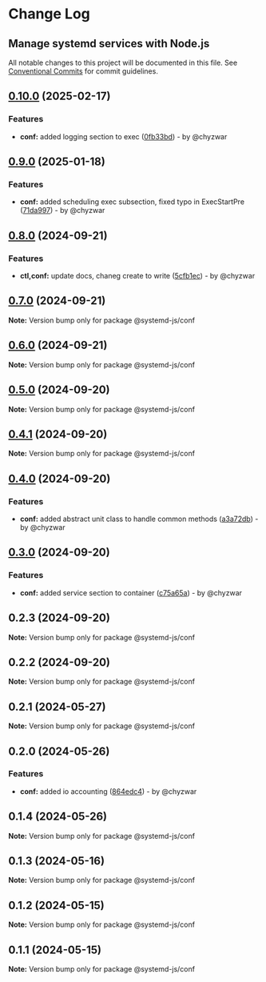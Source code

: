 # Change Log
## Manage systemd services with Node.js

All notable changes to this project will be documented in this file.
See [Conventional Commits](https://conventionalcommits.org) for commit guidelines.

## [0.10.0](https://github.com/systemd-js/systemd/compare/v0.9.0...v0.10.0) (2025-02-17)

### Features

* **conf:** added logging section to exec ([0fb33bd](https://github.com/systemd-js/systemd/commit/0fb33bdacc238878bc06a3d7235e28d4ec1e5083)) - by @chyzwar

## [0.9.0](https://github.com/systemd-js/systemd/compare/v0.8.0...v0.9.0) (2025-01-18)

### Features

* **conf:** added scheduling exec subsection, fixed typo in ExecStartPre ([71da997](https://github.com/systemd-js/systemd/commit/71da9974c23c1179a94499b6a033fda4ddbea318)) - by @chyzwar

## [0.8.0](https://github.com/systemd-js/systemd/compare/v0.7.1...v0.8.0) (2024-09-21)

### Features

* **ctl,conf:** update docs, chaneg create to write ([5cfb1ec](https://github.com/systemd-js/systemd/commit/5cfb1ec46f88cc390ef53f4a9aa4445e8dd4593a)) - by @chyzwar

## [0.7.0](https://github.com/systemd-js/systemd/compare/v0.6.1...v0.7.0) (2024-09-21)

**Note:** Version bump only for package @systemd-js/conf

## [0.6.0](https://github.com/systemd-js/systemd/compare/v0.5.0...v0.6.0) (2024-09-21)

**Note:** Version bump only for package @systemd-js/conf

## [0.5.0](https://github.com/systemd-js/systemd/compare/v0.4.1...v0.5.0) (2024-09-20)

**Note:** Version bump only for package @systemd-js/conf

## [0.4.1](https://github.com/systemd-js/systemd/compare/v0.4.0...v0.4.1) (2024-09-20)

**Note:** Version bump only for package @systemd-js/conf

## [0.4.0](https://github.com/systemd-js/systemd/compare/v0.3.0...v0.4.0) (2024-09-20)

### Features

* **conf:** added abstract unit class to handle common methods ([a3a72db](https://github.com/systemd-js/systemd/commit/a3a72db135776ed6124447cf65b8752d06562af7)) - by @chyzwar

## [0.3.0](https://github.com/systemd-js/systemd/compare/v0.2.3...v0.3.0) (2024-09-20)

### Features

* **conf:** added service section to container ([c75a65a](https://github.com/systemd-js/systemd/commit/c75a65a1cc92e6eceb0af868e5281283a26b3c06)) - by @chyzwar

## 0.2.3 (2024-09-20)

**Note:** Version bump only for package @systemd-js/conf

## 0.2.2 (2024-09-20)

**Note:** Version bump only for package @systemd-js/conf

## 0.2.1 (2024-05-27)

**Note:** Version bump only for package @systemd-js/conf

## 0.2.0 (2024-05-26)

### Features

* **conf:** added io accounting ([864edc4](https://github.com/chyzwar/systemd/commit/864edc416f5afe3cdeb29475d0e31a90f54d8aec)) - by @chyzwar

## 0.1.4 (2024-05-26)

**Note:** Version bump only for package @systemd-js/conf

## 0.1.3 (2024-05-16)

**Note:** Version bump only for package @systemd-js/conf

## 0.1.2 (2024-05-15)

**Note:** Version bump only for package @systemd-js/conf

## 0.1.1 (2024-05-15)

**Note:** Version bump only for package @systemd-js/conf
